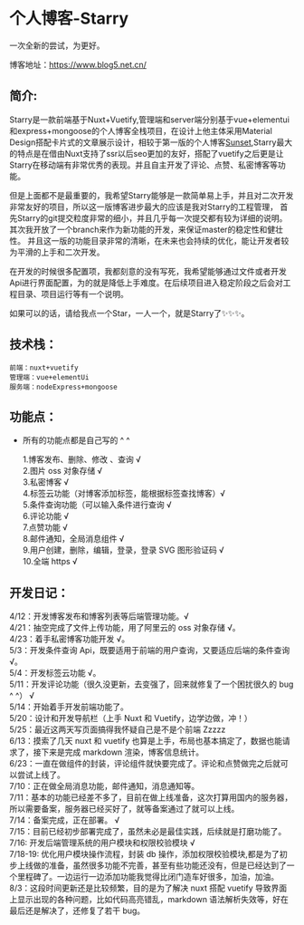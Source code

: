 # 个人博客-Starry

一次全新的尝试，为更好。

博客地址：https://www.blog5.net.cn/

## 简介:

 Starry是一款前端基于Nuxt+Vuetify,管理端和server端分别基于vue+elementui和express+mongoose的个人博客全栈项目，在设计上他主体采用Material Design搭配卡片式的文章展示设计，相较于第一版的个人博客[Sunset](https://github.com/1181649328/Blog "个人博客"),Starry最大的特点是在借由Nuxt支持了ssr以后seo更加的友好，搭配了vuetify之后更是让Starry在移动端有非常优秀的表现。并且自主开发了评论、点赞、私密博客等功能。  

 但是上面都不是最重要的，我希望Starry能够是一款简单易上手，并且对二次开发非常友好的项目，所以这一版博客进步最大的应该是我对Starry的工程管理，
 首先Starry的git提交粒度非常的细小，并且几乎每一次提交都有较为详细的说明。其次我开放了一个branch来作为新功能的开发，来保证master的稳定性和健壮性。
 并且这一版的功能目录非常的清晰，在未来也会持续的优化，能让开发者较为平滑的上手和二次开发。

 在开发的时候很多配置项，我都刻意的没有写死，我希望能够通过文件或者开发Api进行界面配置，为的就是降低上手难度。在后续项目进入稳定阶段之后会对工程目录、项目运行等有一个说明。
 
 如果可以的话，请给我点一个Star，一人一个，就是Starry了✨✨✨。

## 技术栈：

    前端：nuxt+vuetify
    管理端：vue+elementUi
    服务端：nodeExpress+mongoose

## 功能点：

- 所有的功能点都是自己写的 ^ ^

  1.博客发布、删除、修改 、查询 √  
  2.图片 oss 对象存储 √  
  3.私密博客 √  
  4.标签云功能（对博客添加标签，能根据标签查找博客）√  
  5.条件查询功能（可以输入条件进行查询 √  
  6.评论功能 √  
  7.点赞功能 √  
  8.邮件通知，全局消息组件 √  
  9.用户创建，删除，编辑，登录，登录 SVG 图形验证码 √  
  10.全端 https √

## 开发日记：

4/12：开发博客发布和博客列表等后端管理功能。√  
4/21：抽空完成了文件上传功能，用了阿里云的 oss 对象存储 √。  
4/23：着手私密博客功能开发 √。  
5/3：开发条件查询 Api，既要适用于前端的用户查询，又要适应后端的条件查询 √。  
5/4：开发标签云功能 √。  
5/11：开发评论功能（很久没更新，去变强了，回来就修复了一个困扰很久的 bug ^ ^） √  
5/14：开始着手开发前端功能了。  
5/20：设计和开发导航栏（上手 Nuxt 和 Vuetify，边学边做，冲！）  
5/25：最近这两天写页面搞得我怀疑自己是不是个前端 Zzzzz  
6/13：摸索了几天 nuxt 和 vuetify 也算是上手，布局也基本搞定了，数据也能请求了，接下来是完成 markdown 渲染，博客信息统计。  
6/23：一直在做组件的封装，评论组件就快要完成了。评论和点赞做完之后就可以尝试上线了。  
7/10：正在做全局消息功能，邮件通知，消息通知等。  
7/11：基本的功能已经差不多了，目前在做上线准备，这次打算用国内的服务器，所以需要备案，服务器已经买好了，就等备案通过了就可以上线。  
7/14：备案完成，正在部署。 √  
7/15：目前已经初步部署完成了，虽然未必是最佳实践，后续就是打磨功能了。  
7/16: 开发后端管理系统的用户模块和权限校验模块 √  
7/18-19: 优化用户模块操作流程，封装 db 操作，添加权限校验模块,都是为了初步上线做的准备，虽然很多功能不完善，甚至有些功能还没有，但是已经达到了一个里程碑了。一边运行一边添加功能我觉得比闭门造车好很多，加油，加油。  
8/3：这段时间更新还是比较频繁，目的是为了解决 nuxt 搭配 vuetify 导致界面上显示出现的各种问题，比如代码高亮错乱，markdown 语法解析失效等，好在最后还是解决了，还修复了若干 bug。
